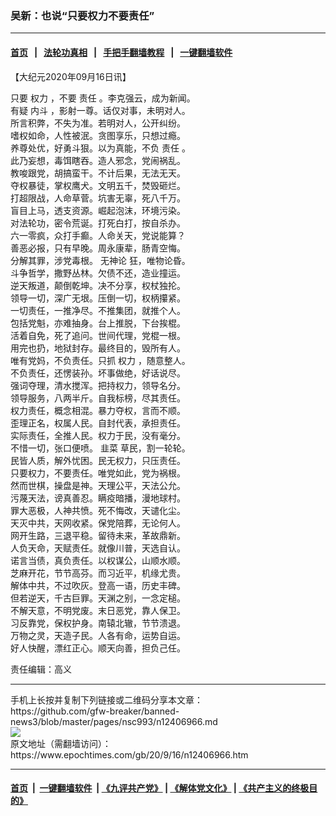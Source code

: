 ### 吴新：也说“只要权力不要责任”
------------------------

#### [首页](https://github.com/gfw-breaker/banned-news3/blob/master/README.md) &nbsp;&nbsp;|&nbsp;&nbsp; [法轮功真相](https://github.com/begood0513/basic/blob/master/README.md)  &nbsp;&nbsp;|&nbsp;&nbsp; [手把手翻墙教程](https://github.com/gfw-breaker/guides/wiki)  &nbsp;&nbsp;|&nbsp;&nbsp; [一键翻墙软件](https://github.com/gfw-breaker/nogfw/blob/master/README.md)  



<div><p>
 【大纪元2020年09月16日讯】
</p>
<p>
 只要
 <ok href="https://www.epochtimes.com/gb/tag/%E6%9D%83%E5%8A%9B.html">
  权力
 </ok>
 ，不要
 <ok href="https://www.epochtimes.com/gb/tag/%E8%B4%A3%E4%BB%BB.html">
  责任
 </ok>
 。李克强云，成为新闻。
 <br/>
 有疑
 <ok href="https://www.epochtimes.com/gb/tag/%E5%86%85%E6%96%97.html">
  内斗
 </ok>
 ，影射一尊。话仅对事，未明对人。
 <br/>
 所言积弊，不失为准。若明对人，公开纠纷。
 <br/>
 嗜权如命，人性被泯。贪图享乐，只想过瘾。
 <br/>
 养尊处优，好勇斗狠。以为真能，不负
 <ok href="https://www.epochtimes.com/gb/tag/%E8%B4%A3%E4%BB%BB.html">
  责任
 </ok>
 。
 <br/>
 此乃妄想，毒饵瞎吞。造人邪念，党闹祸乱。
 <br/>
 教唆跟党，胡搞蛮干。不计后果，无法无天。
 <br/>
 夺权暴徒，掌权鹰犬。文明五千，焚毁砸烂。
 <br/>
 打超限战，人命草菅。坑害无辜，死八千万。
 <br/>
 盲目上马，透支资源。崛起泡沫，环境污染。
 <br/>
 对法轮功，密令荒诞。打死白打，按自杀办。
 <br/>
 六一零疯，众打手癫。人命关天，党说能算？
 <br/>
 善恶必报，只有早晚。周永康辈，肠青空悔。
 <br/>
 分解其罪，涉党毒根。
 <ok href="https://www.epochtimes.com/gb/tag/%E6%97%A0%E7%A5%9E%E8%AE%BA.html">
  无神论
 </ok>
 狂，唯物论昏。
 <br/>
 斗争哲学，撒野丛林。欠债不还，造业撞运。
 <br/>
 逆天叛道，颠倒乾坤。决不分享，权杖独抡。
 <br/>
 领导一切，深广无垠。压倒一切，权柄攥紧。
 <br/>
 一切责任，一推净尽。不推集团，就推个人。
 <br/>
 包括党魁，亦难抽身。台上推脱，下台挨棍。
 <br/>
 活着自免，死了追问。世间代理，党棍一根。
 <br/>
 用完也扔，地狱封存。最终目的，毁所有人。
 <br/>
 唯有党妈，不负责任。只抓
 <ok href="https://www.epochtimes.com/gb/tag/%E6%9D%83%E5%8A%9B.html">
  权力
 </ok>
 ，随意整人。
 <br/>
 不负责任，还愣装孙。坏事做绝，好话说尽。
 <br/>
 强词夺理，清水搅浑。把持权力，领导名分。
 <br/>
 领导服务，八两半斤。自我标榜，尽其责任。
 <br/>
 权力责任，概念相混。暴力夺权，言而不顺。
 <br/>
 歪理正名，权属人民。自封代表，承担责任。
 <br/>
 实际责任，全推人民。权力于民，没有毫分。
 <br/>
 不惜一切，张口便喷。
 <ok href="https://www.epochtimes.com/gb/tag/%E9%9F%AD%E8%8F%9C.html">
  韭菜
 </ok>
 草民，割一轮轮。
 <br/>
 民皆人质，解外忧困。民无权力，只压责任。
 <br/>
 只要权力，不要责任。唯党如此，党为祸根。
 <br/>
 然而世棋，操盘是神。天理公平，天法公允。
 <br/>
 污蔑天法，谤真善忍。瞒疫暗播，漫地球村。
 <br/>
 罪大恶极，人神共愤。死不悔改，天谴化尘。
 <br/>
 天灭中共，天网收紧。保党陪葬，无论何人。
 <br/>
 网开生路，三退平稳。留待未来，革故鼎新。
 <br/>
 人负天命，天赋责任。就像川普，天选自认。
 <br/>
 诺言当债，真负责任。以权谋公，山顺水顺。
 <br/>
 芝麻开花，节节高芬。而习近平，机缘尤贵。
 <br/>
 解体中共，不过吹灰。登高一语，历史丰碑。
 <br/>
 但若逆天，千古巨罪。天渊之别，一念定槌。
 <br/>
 不解天意，不明党废。末日恶党，靠人保卫。
 <br/>
 习反靠党，保权护身。南辕北辙，节节溃退。
 <br/>
 万物之灵，天造子民。人各有命，运势自运。
 <br/>
 好人快醒，漂红正心。顺天向善，担负己任。
</p>
<p>
 责任编辑：高义
</p>
</div>
<hr/>
手机上长按并复制下列链接或二维码分享本文章：<br/>
https://github.com/gfw-breaker/banned-news3/blob/master/pages/nsc993/n12406966.md <br/>
<a href='https://github.com/gfw-breaker/banned-news3/blob/master/pages/nsc993/n12406966.md'><img src='https://github.com/gfw-breaker/banned-news3/blob/master/pages/nsc993/n12406966.md.png'/></a> <br/>
原文地址（需翻墙访问）：https://www.epochtimes.com/gb/20/9/16/n12406966.htm


------------------------
#### [首页](https://github.com/gfw-breaker/banned-news3/blob/master/README.md) &nbsp;|&nbsp; [一键翻墙软件](https://github.com/gfw-breaker/nogfw/blob/master/README.md) &nbsp;| [《九评共产党》](https://github.com/gfw-breaker/9ping.md/blob/master/README.md#九评之一评共产党是什么) | [《解体党文化》](https://github.com/gfw-breaker/jtdwh.md/blob/master/README.md) | [《共产主义的终极目的》](https://github.com/gfw-breaker/gczydzjmd.md/blob/master/README.md)


<img src='http://gfw-breaker.win/banned-news3/pages/nsc993/n12406966.md' width='0px' height='0px'/>